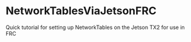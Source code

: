 # NetworkTablesViaJetsonFRC
Quick tutorial for setting up NetworkTables on the Jetson TX2 for use in FRC
